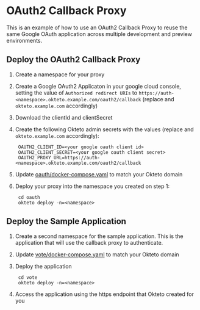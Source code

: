 # OAuth2 Callback Proxy

This is an example of how to use an OAuth2 Callback Proxy to reuse the same Google OAuth application across multiple development and preview environments. 

## Deploy the OAuth2 Callback Proxy

1. Create a namespace for your proxy
1. Create a Google OAuth2 Applicaton in your google cloud console, setting the value of `Authorized redirect URIs` to `https://auth-<namespace>.okteto.example.com/oauth2/callback` (replace <namespace> and `okteto.example.com` accordingly)
1. Download the clientId and clientSecret
1. Create the following Okteto admin secrets with the values (replace <namespace> and `okteto.example.com` accordingly):

        OAUTH2_CLIENT_ID=<your google oauth client id>
        OAUTH2_CLIENT_SECRET=<your google oauth client secret>
        OAUTH2_PROXY_URL=https://auth-<namespace>.okteto.example.com/oauth2/callback

1. Update [oauth/docker-compose.yaml](vote/docker-compose.yaml) to match your Okteto domain
1. Deploy your proxy into the namespace you created on step 1: 

        cd oauth
        okteto deploy -n=<namespace>

## Deploy the Sample Application

1. Create a second namespace for the sample application. This is the application that will use the callback proxy to authenticate. 
1. Update [vote/docker-compose.yaml](vote/docker-compose.yaml) to match your Okteto domain
1. Deploy the application

        cd vote
        okteto deploy -n=<namespace>
1. Access the application using the https endpoint that Okteto created for you